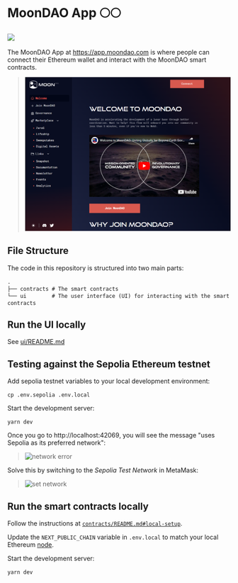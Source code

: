 # MoonDAO App 🌕🌕

[![](/ui/public/Original_Black.png)](https://app.moondao.com)

The MoonDAO App at https://app.moondao.com is where people can connect their Ethereum wallet and interact with the MoonDAO smart contracts.

> [![app](/ui/public/screenshot.png)](https://app.moondao.com)

## File Structure

The code in this repository is structured into two main parts:

```
.
├── contracts # The smart contracts
└── ui        # The user interface (UI) for interacting with the smart contracts
```

## Run the UI locally

See [ui/README.md](ui/README.md)

## Testing against the Sepolia Ethereum testnet

Add sepolia testnet variables to your local development environment:
```
cp .env.sepolia .env.local
```

Start the development server:
```
yarn dev
```

Once you go to http://localhost:42069, you will see the message "uses Sepolia as its preferred network":

> <img width="966" alt="network error" src="https://drive.google.com/file/d/1YL3NPwEewUSA-wQtXcqXrNMZIy-5P-az/preview">

Solve this by switching to the _Sepolia Test Network_ in MetaMask:

> <img width="328" alt="set network" src="https://drive.google.com/file/d/1qXtHTMXdbeRhEgjKtoVhxYp_HEX74XQg/preview">


## Run the smart contracts locally

Follow the instructions at [`contracts/README.md#local-setup`](https://github.com/nation3/app/blob/main/contracts/README.md#local-setup).

Update the `NEXT_PUBLIC_CHAIN` variable in `.env.local` to match your local Ethereum [node](https://github.com/nation3/app/blob/main/contracts/README.md#running-a-node).

Start the development server:
```
yarn dev
```
